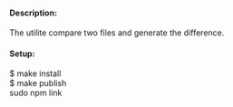 #### Description:  
The utilite compare two files and generate the difference.  
  
#### Setup:  
$ make install  
$ make publish  
sudo npm link  
  
